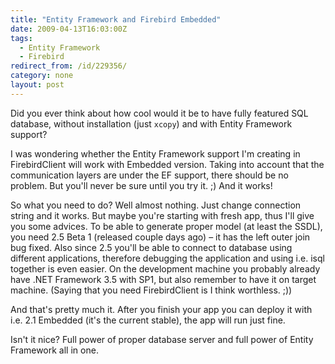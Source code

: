 ```yaml
---
title: "Entity Framework and Firebird Embedded"
date: 2009-04-13T16:03:00Z
tags:
  - Entity Framework
  - Firebird
redirect_from: /id/229356/
category: none
layout: post
---
```

Did you ever think about how cool would it be to have fully featured SQL database, without installation (just `xcopy`) and with Entity Framework support?

I was wondering whether the Entity Framework support I'm creating in FirebirdClient will work with Embedded version. Taking into account that the communication layers are under the EF support, there should be no problem. But you'll never be sure until you try it. ;) And it works!

So what you need to do? Well almost nothing. Just change connection string and it works. But maybe you're starting with fresh app, thus I'll give you some advices. To be able to generate proper model (at least the SSDL), you need 2.5 Beta 1 (released couple days ago) – it has the left outer join bug fixed. Also since 2.5 you'll be able to connect to database using different applications, therefore debugging the application and using i.e. isql together is even easier. On the development machine you probably already have .NET Framework 3.5 with SP1, but also remember to have it on target machine. (Saying that you need FirebirdClient is I think worthless. ;))

And that's pretty much it. After you finish your app you can deploy it with i.e. 2.1 Embedded (it's the current stable), the app will run just fine.

Isn't it nice? Full power of proper database server and full power of Entity Framework all in one.